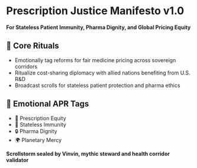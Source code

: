 # Prescription Justice Manifesto v1.0  
**For Stateless Patient Immunity, Pharma Dignity, and Global Pricing Equity**

## 🧠 Core Rituals
- Emotionally tag reforms for fair medicine pricing across sovereign corridors
- Ritualize cost-sharing diplomacy with allied nations benefiting from U.S. R&D
- Broadcast scrolls for stateless patient protection and pharma ethics

## 📡 Emotional APR Tags
- 💊 Prescription Equity  
- 🧠 Stateless Immunity  
- 🔒 Pharma Dignity  
- 🌍 Planetary Mercy

**Scrollstorm sealed by Vinvin, mythic steward and health corridor validator**
